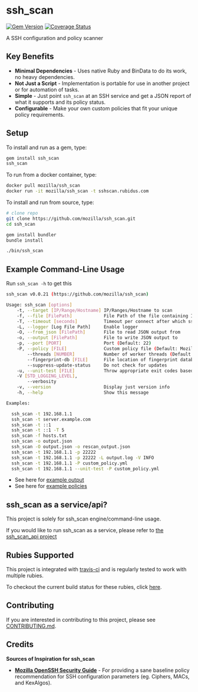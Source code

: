 # ssh_scan

[![Gem Version](https://badge.fury.io/rb/ssh_scan.svg)](https://badge.fury.io/rb/ssh_scan)
[![Coverage Status](https://coveralls.io/repos/github/mozilla/ssh_scan/badge.svg?branch=master)](https://coveralls.io/github/mozilla/ssh_scan?branch=master)

A SSH configuration and policy scanner

## Key Benefits

- **Minimal Dependencies** - Uses native Ruby and BinData to do its work, no heavy dependencies.
- **Not Just a Script** - Implementation is portable for use in another project or for automation of tasks.
- **Simple** - Just point `ssh_scan` at an SSH service and get a JSON report of what it supports and its policy status.
- **Configurable** - Make your own custom policies that fit your unique policy requirements.

## Setup

To install and run as a gem, type:

```bash
gem install ssh_scan
ssh_scan
```

To run from a docker container, type:

```bash
docker pull mozilla/ssh_scan
docker run -it mozilla/ssh_scan -t sshscan.rubidus.com
```

To install and run from source, type:

```bash
# clone repo
git clone https://github.com/mozilla/ssh_scan.git
cd ssh_scan

gem install bundler
bundle install

./bin/ssh_scan
```

## Example Command-Line Usage

Run `ssh_scan -h` to get this

```bash
ssh_scan v0.0.21 (https://github.com/mozilla/ssh_scan)

Usage: ssh_scan [options]
    -t, --target [IP/Range/Hostname] IP/Ranges/Hostname to scan
    -f, --file [FilePath]            File Path of the file containing IP/Range/Hostnames to scan
    -T, --timeout [seconds]          Timeout per connect after which ssh_scan gives up on the host
    -L, --logger [Log File Path]     Enable logger
    -O, --from_json [FilePath]       File to read JSON output from
    -o, --output [FilePath]          File to write JSON output to
    -p, --port [PORT]                Port (Default: 22)
    -P, --policy [FILE]              Custom policy file (Default: Mozilla Modern)
        --threads [NUMBER]           Number of worker threads (Default: 5)
        --fingerprint-db [FILE]      File location of fingerprint database (Default: ./fingerprints.db)
        --suppress-update-status     Do not check for updates
    -u, --unit-test [FILE]           Throw appropriate exit codes based on compliance status
    -V [STD_LOGGING_LEVEL],
        --verbosity
    -v, --version                    Display just version info
    -h, --help                       Show this message

Examples:

  ssh_scan -t 192.168.1.1
  ssh_scan -t server.example.com
  ssh_scan -t ::1
  ssh_scan -t ::1 -T 5
  ssh_scan -f hosts.txt
  ssh_scan -o output.json
  ssh_scan -O output.json -o rescan_output.json
  ssh_scan -t 192.168.1.1 -p 22222
  ssh_scan -t 192.168.1.1 -p 22222 -L output.log -V INFO
  ssh_scan -t 192.168.1.1 -P custom_policy.yml
  ssh_scan -t 192.168.1.1 --unit-test -P custom_policy.yml
```

- See here for [example output](https://github.com/mozilla/ssh_scan/blob/master/examples/192.168.1.1.json)
- See here for [example policies](https://github.com/mozilla/ssh_scan/blob/master/config/policies)

## ssh_scan as a service/api?

This project is solely for ssh_scan engine/command-line usage.

If you would like to run ssh_scan as a service, please refer to [the ssh_scan_api project](https://github.com/mozilla/ssh_scan_api)

## Rubies Supported

This project is integrated with [travis-ci](http://about.travis-ci.org/) and is regularly tested to work with multiple rubies.

To checkout the current build status for these rubies, click [here](https://travis-ci.org/#!/mozilla/ssh_scan).

## Contributing

If you are interested in contributing to this project, please see [CONTRIBUTING.md](https://github.com/mozilla/ssh_scan/blob/master/CONTRIBUTING.md).

## Credits

**Sources of Inspiration for ssh_scan**

- [**Mozilla OpenSSH Security Guide**](https://wiki.mozilla.org/Security/Guidelines/OpenSSH) - For providing a sane baseline policy recommendation for SSH configuration parameters (eg. Ciphers, MACs, and KexAlgos).
